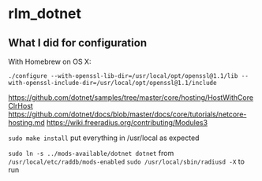 # rlm_dotnet

## What I did for configuration

With Homebrew on OS X:

`./configure --with-openssl-lib-dir=/usr/local/opt/openssl@1.1/lib --with-openssl-include-dir=/usr/local/opt/openssl@1.1/include`

<https://github.com/dotnet/samples/tree/master/core/hosting/HostWithCoreClrHost>
<https://github.com/dotnet/docs/blob/master/docs/core/tutorials/netcore-hosting.md>
<https://wiki.freeradius.org/contributing/Modules3>

`sudo make install` put everything in /usr/local as expected

`sudo ln -s ../mods-available/dotnet dotnet` from `/usr/local/etc/raddb/mods-enabled`
`sudo /usr/local/sbin/radiusd -X` to run
